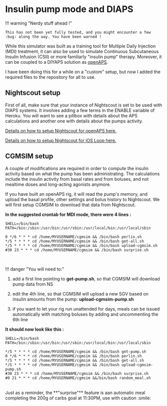 # Insulin pump mode and DIAPS

!!! warning "Nerdy stuff ahead !"
    
    This has not been yet fully tested, and you might encounter a few :bug: along the way. You have been warned !
    

While this simulator was built as a training tool for Multiple Daily Injection (MDI) treatment, it can also be used to simulate Continuous Subcutaneous Insulin Infusion (CSII) or more familiarly "insulin pump" therapy. Moreover, it can be coupled to a DIYAPS solution as [openAPS](https://openaps.org).

I have been doing this for a while on a "custom" setup, but now I added the required files to the repository for all to use.
<br>

## Nightscout setup

First of all, make sure that your instance of Nightscout is set to be used with DIAPS systems. It involves adding a few terms in the ENABLE variable of Heroku. You will want to see a pillbox with details about the APS calculations and another one with details about the pumps activity.

[Details on how to setup Nightscout for openAPS here.](https://openaps.readthedocs.io/en/latest/docs/While%20You%20Wait%20For%20Gear/nightscout-setup.html)

[Details on how to setup Nightscout for iOS Loop here.](https://loopkit.github.io/loopdocs/nightscout/update_user/)
<br>

## CGMSIM setup

A couple of modifications are required in order to compute the insulin activity based on what the pump has been administrating. The calculations include the insulin activity from basal rates and from boluses, and not mealtime doses and long-acting agonists anymore.

If you have built an openAPS rig, it will read the pump's memory, and upload the basal profile, other settings and bolus history to Nightscout. We will first setup CGMSIM to download that data from Nightscout.

**In the suggested crontab for MDI mode, there were 4 lines :**

```
SHELL=/bin/bash
PATH=/bin:/sbin:/usr/bin:/usr/sbin:/usr/local/bin:/usr/local/sbin

0 */6 * * * cd /home/MYUSERNAME/cgmsim && /bin/bash perlin.sh
*/5 * * * * cd /home/MYUSERNAME/cgmsim && /bin/bash get-all.sh
*/5 * * * * cd /home/MYUSERNAME/cgmsim && /bin/bash upload-cgmsim.sh
#30 23 * * * cd /home/MYUSERNAME/cgmsim && /bin/bash surprise.sh
```
<br>

!!! danger "You will need to:"

1.  add a first line pointing to **get-pump.sh**, so that CGMSIM will download pump data from NS  
      
2.  edit the 4th line, so that CGMSIM will upload a new SGV based on insulin amounts from the pump: **upload-cgmsim-pump.sh**  
      
3.  if you want to let your rig run unattended for days, meals can be issued automatically with matching boluses by adding and uncommenting the 6th line  
      
  

**It should now look like this :**
```
SHELL=/bin/bash
PATH=/bin:/sbin:/usr/bin:/usr/sbin:/usr/local/bin:/usr/local/sbin

*/5 * * * * cd /home/MYUSERNAME/cgmsim && /bin/bash get-pump.sh
0 */6 * * * cd /home/MYUSERNAME/cgmsim && /bin/bash perlin.sh
*/5 * * * * cd /home/MYUSERNAME/cgmsim && /bin/bash get-all.sh
*/5 * * * * cd /home/MYUSERNAME/cgmsim && /bin/bash upload-cgmsim-pump.sh
#30 23 * * * cd /home/MYUSERNAME/cgmsim && /bin/bash surprise.sh
#0 21 * * * cd /home/MYUSERNAME/cgmsim &&/bin/bash random_meal.sh
```

<br>
Just as a reminder, the **"surprise"** feature is aan automatic meal completing the 200g of carbs goal at 11:30PM, use with caution :smile:  